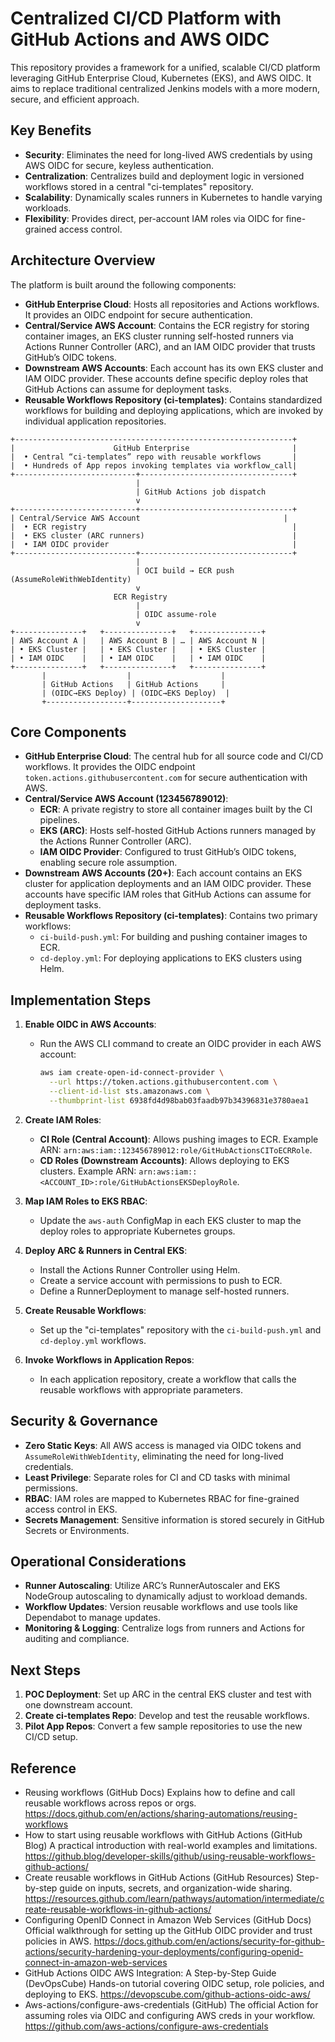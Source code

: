 # Centralized CI/CD Platform with GitHub Actions and AWS OIDC

This repository provides a framework for a unified, scalable CI/CD platform leveraging GitHub Enterprise Cloud, Kubernetes (EKS), and AWS OIDC. It aims to replace traditional centralized Jenkins models with a more modern, secure, and efficient approach.

## Key Benefits

- **Security**: Eliminates the need for long-lived AWS credentials by using AWS OIDC for secure, keyless authentication.
- **Centralization**: Centralizes build and deployment logic in versioned workflows stored in a central "ci-templates" repository.
- **Scalability**: Dynamically scales runners in Kubernetes to handle varying workloads.
- **Flexibility**: Provides direct, per-account IAM roles via OIDC for fine-grained access control.

## Architecture Overview

The platform is built around the following components:

- **GitHub Enterprise Cloud**: Hosts all repositories and Actions workflows. It provides an OIDC endpoint for secure authentication.
- **Central/Service AWS Account**: Contains the ECR registry for storing container images, an EKS cluster running self-hosted runners via Actions Runner Controller (ARC), and an IAM OIDC provider that trusts GitHub’s OIDC tokens.
- **Downstream AWS Accounts**: Each account has its own EKS cluster and IAM OIDC provider. These accounts define specific deploy roles that GitHub Actions can assume for deployment tasks.
- **Reusable Workflows Repository (ci-templates)**: Contains standardized workflows for building and deploying applications, which are invoked by individual application repositories.

```
+--------------------------------------------------------------+
|                      GitHub Enterprise                       |
|  • Central “ci-templates” repo with reusable workflows       |
|  • Hundreds of App repos invoking templates via workflow_call|
+---------------------------+----------------------------------+
                            |
                            | GitHub Actions job dispatch
                            v
+---------------------------+----------------------------------+
| Central/Service AWS Account                                |
|  • ECR registry                                              |
|  • EKS cluster (ARC runners)                                 |
|  • IAM OIDC provider                                         |
+---------------------------+----------------------------------+
                            |
                            | OCI build → ECR push (AssumeRoleWithWebIdentity)
                            v
                       ECR Registry
                            |
                            | OIDC assume-role
                            v
+---------------+   +---------------+   +---------------+
| AWS Account A |   | AWS Account B | … | AWS Account N |
| • EKS Cluster |   | • EKS Cluster |   | • EKS Cluster |
| • IAM OIDC    |   | • IAM OIDC    |   | • IAM OIDC    |
+---------------+   +---------------+   +---------------+
       |                  |                    |
       | GitHub Actions   | GitHub Actions     |
       | (OIDC→EKS Deploy) | (OIDC→EKS Deploy)  |
       +------------------+--------------------+
```

## Core Components

- **GitHub Enterprise Cloud**: The central hub for all source code and CI/CD workflows. It provides the OIDC endpoint `token.actions.githubusercontent.com` for secure authentication with AWS.
- **Central/Service AWS Account (123456789012)**:
  - **ECR**: A private registry to store all container images built by the CI pipelines.
  - **EKS (ARC)**: Hosts self-hosted GitHub Actions runners managed by the Actions Runner Controller (ARC).
  - **IAM OIDC Provider**: Configured to trust GitHub’s OIDC tokens, enabling secure role assumption.
- **Downstream AWS Accounts (20+)**: Each account contains an EKS cluster for application deployments and an IAM OIDC provider. These accounts have specific IAM roles that GitHub Actions can assume for deployment tasks.
- **Reusable Workflows Repository (ci-templates)**: Contains two primary workflows:
  - `ci-build-push.yml`: For building and pushing container images to ECR.
  - `cd-deploy.yml`: For deploying applications to EKS clusters using Helm.

## Implementation Steps

1. **Enable OIDC in AWS Accounts**:
   - Run the AWS CLI command to create an OIDC provider in each AWS account:
     ```bash
     aws iam create-open-id-connect-provider \
       --url https://token.actions.githubusercontent.com \
       --client-id-list sts.amazonaws.com \
       --thumbprint-list 6938fd4d98bab03faadb97b34396831e3780aea1
     ```

2. **Create IAM Roles**:
   - **CI Role (Central Account)**: Allows pushing images to ECR. Example ARN: `arn:aws:iam::123456789012:role/GitHubActionsCIToECRRole`.
   - **CD Roles (Downstream Accounts)**: Allows deploying to EKS clusters. Example ARN: `arn:aws:iam::<ACCOUNT_ID>:role/GitHubActionsEKSDeployRole`.

3. **Map IAM Roles to EKS RBAC**:
   - Update the `aws-auth` ConfigMap in each EKS cluster to map the deploy roles to appropriate Kubernetes groups.

4. **Deploy ARC & Runners in Central EKS**:
   - Install the Actions Runner Controller using Helm.
   - Create a service account with permissions to push to ECR.
   - Define a RunnerDeployment to manage self-hosted runners.

5. **Create Reusable Workflows**:
   - Set up the "ci-templates" repository with the `ci-build-push.yml` and `cd-deploy.yml` workflows.

6. **Invoke Workflows in Application Repos**:
   - In each application repository, create a workflow that calls the reusable workflows with appropriate parameters.

## Security & Governance

- **Zero Static Keys**: All AWS access is managed via OIDC tokens and `AssumeRoleWithWebIdentity`, eliminating the need for long-lived credentials.
- **Least Privilege**: Separate roles for CI and CD tasks with minimal permissions.
- **RBAC**: IAM roles are mapped to Kubernetes RBAC for fine-grained access control in EKS.
- **Secrets Management**: Sensitive information is stored securely in GitHub Secrets or Environments.

## Operational Considerations

- **Runner Autoscaling**: Utilize ARC’s RunnerAutoscaler and EKS NodeGroup autoscaling to dynamically adjust to workload demands.
- **Workflow Updates**: Version reusable workflows and use tools like Dependabot to manage updates.
- **Monitoring & Logging**: Centralize logs from runners and Actions for auditing and compliance.

## Next Steps

1. **POC Deployment**: Set up ARC in the central EKS cluster and test with one downstream account.
2. **Create ci-templates Repo**: Develop and test the reusable workflows.
3. **Pilot App Repos**: Convert a few sample repositories to use the new CI/CD setup.

## Reference
- Reusing workflows (GitHub Docs) Explains how to define and call reusable workflows across repos or orgs.  
  https://docs.github.com/en/actions/sharing-automations/reusing-workflows
- How to start using reusable workflows with GitHub Actions (GitHub Blog) A practical introduction with real-world examples and limitations.      https://github.blog/developer-skills/github/using-reusable-workflows-github-actions/
- Create reusable workflows in GitHub Actions (GitHub Resources) Step-by-step guide on inputs, secrets, and organization-wide sharing.      https://resources.github.com/learn/pathways/automation/intermediate/create-reusable-workflows-in-github-actions/
- Configuring OpenID Connect in Amazon Web Services (GitHub Docs) Official walkthrough for setting up the GitHub OIDC provider and trust policies in AWS.     https://docs.github.com/en/actions/security-for-github-actions/security-hardening-your-deployments/configuring-openid-connect-in-amazon-web-services
- GitHub Actions OIDC AWS Integration: A Step-by-Step Guide (DevOpsCube) Hands-on tutorial covering OIDC setup, role policies, and deploying to EKS.    https://devopscube.com/github-actions-oidc-aws/
- Aws-actions/configure-aws-credentials (GitHub) The official Action for assuming roles via OIDC and configuring AWS creds in your workflow.  
  https://github.com/aws-actions/configure-aws-credentials
